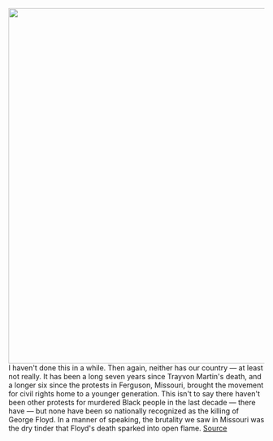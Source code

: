 <img src='https://cdn.vox-cdn.com/thumbor/jZ4NvJEQ4_FJt2f7CrOdHm_6R-Q=/0x0:2040x1362/1200x675/filters:focal(857x518:1183x844)/cdn.vox-cdn.com/uploads/chorus_image/image/67319370/GettyImages_1216239598.0.jpg' width='700px' /><br/>
I haven't done this in a while. Then again, neither has our country — at least not really. It has been a long seven years since Trayvon Martin's death, and a longer six since the protests in Ferguson, Missouri, brought the movement for civil rights home to a younger generation. This isn't to say there haven't been other protests for murdered Black people in the last decade — there have — but none have been so nationally recognized as the killing of George Floyd. In a manner of speaking, the brutality we saw in Missouri was the dry tinder that Floyd's death sparked into open flame.
<a href='https://www.theverge.com/21396145/police-brutality-black-lives-matter-writing-covering-change-michael-brown'> Source <a/>